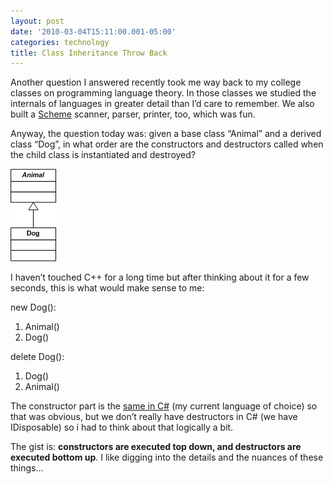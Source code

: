 ```yaml
---
layout: post
date: '2010-03-04T15:11:00.001-05:00'
categories: technology
title: Class Inheritance Throw Back
---
```


Another question I answered recently took me way back to my college classes on programming language theory. In those classes we studied the internals of languages in greater detail than I’d care to remember. We also built a [Scheme](http://en.wikipedia.org/wiki/Scheme_(programming_language)) scanner, parser, printer, too, which was fun.

Anyway, the question today was: given a base class “Animal” and a derived class “Dog”, in what order are the constructors and destructors called when the child class is instantiated and destroyed?

![](/assets/2010/class-inher.png) 

I haven’t touched C++ for a long time but after thinking about it for a few seconds, this is what would make sense to me:

new Dog():   
  1. Animal()    
  2. Dog()

delete Dog():  
  1. Dog()    
  2. Animal()

The constructor part is the [same in C#](http://www.yoda.arachsys.com/csharp/constructors.html) (my current language of choice) so that was obvious, but we don’t really have destructors in C# (we have IDisposable) so i had to think about that logically a bit. 

The gist is: **constructors are executed top down, and destructors are executed bottom up**. I like digging into the details and the nuances of these things...